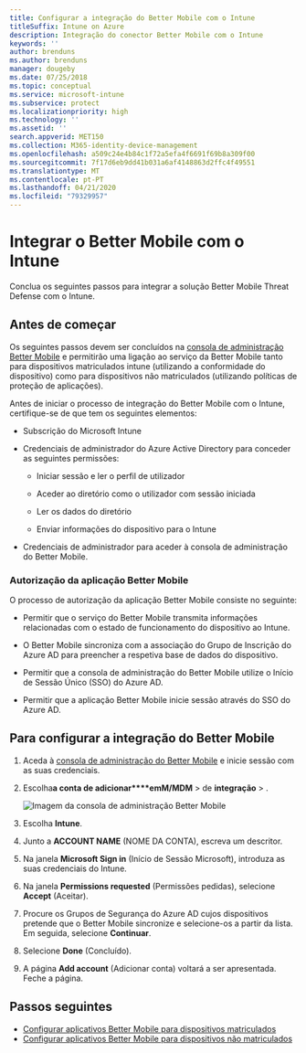 ```yaml
---
title: Configurar a integração do Better Mobile com o Intune
titleSuffix: Intune on Azure
description: Integração do conector Better Mobile com o Intune
keywords: ''
author: brenduns
ms.author: brenduns
manager: dougeby
ms.date: 07/25/2018
ms.topic: conceptual
ms.service: microsoft-intune
ms.subservice: protect
ms.localizationpriority: high
ms.technology: ''
ms.assetid: ''
search.appverid: MET150
ms.collection: M365-identity-device-management
ms.openlocfilehash: a509c24e4b84c1f72a5efa4f6691f69b8a309f00
ms.sourcegitcommit: 7f17d6eb9dd41b031a6af4148863d2ffc4f49551
ms.translationtype: MT
ms.contentlocale: pt-PT
ms.lasthandoff: 04/21/2020
ms.locfileid: "79329957"
---
```

# <a name="integrate-better-mobile-with-intune"></a>Integrar o Better Mobile com o Intune

Conclua os seguintes passos para integrar a solução Better Mobile Threat Defense com o Intune.

## <a name="before-you-begin"></a>Antes de começar

Os seguintes passos devem ser concluídos na [consola de administração Better Mobile](https://aad.bmobi.net) e permitirão uma ligação ao serviço da Better Mobile tanto para dispositivos matriculados intune (utilizando a conformidade do dispositivo) como para dispositivos não matriculados (utilizando políticas de proteção de aplicações).

Antes de iniciar o processo de integração do Better Mobile com o Intune, certifique-se de que tem os seguintes elementos:

- Subscrição do Microsoft Intune

- Credenciais de administrador do Azure Active Directory para conceder as seguintes permissões:

  - Iniciar sessão e ler o perfil de utilizador

  - Aceder ao diretório como o utilizador com sessão iniciada

  - Ler os dados do diretório

  - Enviar informações do dispositivo para o Intune

- Credenciais de administrador para aceder à consola de administração do Better Mobile.

### <a name="better-mobile-app-authorization"></a>Autorização da aplicação Better Mobile

O processo de autorização da aplicação Better Mobile consiste no seguinte:

- Permitir que o serviço do Better Mobile transmita informações relacionadas com o estado de funcionamento do dispositivo ao Intune.

- O Better Mobile sincroniza com a associação do Grupo de Inscrição do Azure AD para preencher a respetiva base de dados do dispositivo.

- Permitir que a consola de administração do Better Mobile utilize o Início de Sessão Único (SSO) do Azure AD.

- Permitir que a aplicação Better Mobile inicie sessão através do SSO do Azure AD.

## <a name="to-set-up-better-mobile-integration"></a>Para configurar a integração do Better Mobile

1. Aceda à [consola de administração do Better Mobile](https://aad.bmobi.net) e inicie sessão com as suas credenciais.
2. Escolha**a conta de adicionar****emM/MDM** > de **integração** > .

     ![Imagem da consola de administração Better Mobile](./media/better-mobile-mtd-connector-integration/better_mobile_console.png)

3. Escolha **Intune**.
4. Junto a **ACCOUNT NAME** (NOME DA CONTA), escreva um descritor.
5. Na janela **Microsoft Sign in** (Início de Sessão Microsoft), introduza as suas credenciais do Intune.
6. Na janela **Permissions requested** (Permissões pedidas), selecione **Accept** (Aceitar).
7. Procure os Grupos de Segurança do Azure AD cujos dispositivos pretende que o Better Mobile sincronize e selecione-os a partir da lista. Em seguida, selecione **Continuar**.
8. Selecione **Done** (Concluído).
9. A página **Add account** (Adicionar conta) voltará a ser apresentada. Feche a página.

## <a name="next-steps"></a>Passos seguintes

- [Configurar aplicativos Better Mobile para dispositivos matriculados](mtd-apps-ios-app-configuration-policy-add-assign.md)
- [Configurar aplicativos Better Mobile para dispositivos não matriculados](mtd-add-apps-unenrolled-devices.md)
